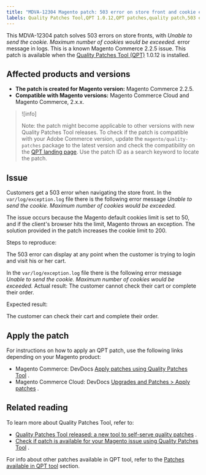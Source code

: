 ```yaml
---
title: "MDVA-12304 Magento patch: 503 error on store front and cookie error"
labels: Quality Patches Tool,QPT 1.0.12,QPT patches,quality patch,503 error,known issue,Magento Commerce,Magento Commerce Cloud,2.3.0,2.3.1,2.3.2,2.3.2-p2,2.3.3,2.3.3-p1,2.3.4,2.3.4-p2,2.3.5-p1,2.3.5-p2,QPT,support tools,
---
```


This MDVA-12304 patch solves 503 errors on store fronts, with *Unable to send the cookie. Maximum number of cookies would be exceeded.* error message in logs. This is a known Magento Commerce 2.2.5 issue. This patch is available when the [Quality Patches Tool (QPT)](https://support.magento.com/hc/en-us/articles/360047139492) 1.0.12 is installed.

## Affected products and versions

* **The patch is created for Magento version:** Magento Commerce 2.2.5.
* **Compatible with Magento versions:** Magento Commerce Cloud and Magento Commerce, 2.x.x.

>![info]
>
 >Note: the patch might become applicable to other versions with new Quality Patches Tool releases. To check if the patch is compatible with your Adobe Commerce version, update the `magento/quality-patches` package to the latest version and check the compatibility on the [QPT landing page](https://devdocs.magento.com/quality-patches/tool.html#patch-grid). Use the patch ID as a search keyword to locate the patch.

## Issue

Customers get a 503 error when navigating the store front. In the `var/log/exception.log` file there is the following error message *Unable to send the cookie. Maximum number of cookies would be exceeded.*

The issue occurs because the Magento default cookies limit is set to 50, and if the client's browser hits the limit, Magento throws an exception. The solution provided in the patch increases the cookie limit to 200.

 <span class="wysiwyg-underline">Steps to reproduce:</span>

The 503 error can display at any point when the customer is trying to login and visit his or her cart.

In the `var/log/exception.log` file there is the following error message *Unable to send the cookie. Maximum number of cookies would be exceeded.*  <span class="wysiwyg-underline">Actual result:</span> The customer cannot check their cart or complete their order.

 <span class="wysiwyg-underline">Expected result:</span>

The customer can check their cart and complete their order.

## Apply the patch

For instructions on how to apply an QPT patch, use the following links depending on your Magento product:

* Magento Commerce: DevDocs [Apply patches using Quality Patches Tool](https://devdocs.magento.com/guides/v2.4/comp-mgr/patching/mqp.html) .
* Magento Commerce Cloud: DevDocs [Upgrades and Patches > Apply patches](https://devdocs.magento.com/cloud/project/project-patch.html) .

## Related reading

To learn more about Quality Patches Tool, refer to:

* [Quality Patches Tool released: a new tool to self-serve quality patches](https://support.magento.com/hc/en-us/articles/360047139492) .
* [Check if patch is available for your Magento issue using Quality Patches Tool](https://support.magento.com/hc/en-us/articles/360047125252) .

For info about other patches available in QPT tool, refer to the [Patches available in QPT tool](https://support.magento.com/hc/en-us/sections/360010506631-Patches-available-in-QPT-tool-) section.
